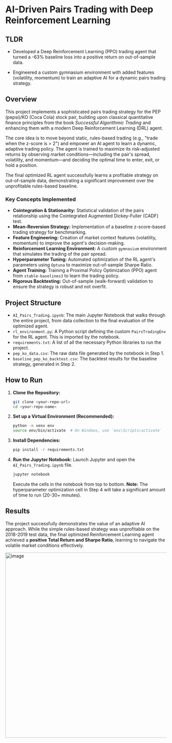 # AI-Driven Pairs Trading with Deep Reinforcement Learning

## TLDR

* Developed a Deep Reinforcement Learning (PPO) trading agent that turned a -63% baseline loss into a positive return on out-of-sample data.

* Engineered a custom gymnasium environment with added features (volatility, momentum) to train an adaptive AI for a dynamic pairs trading strategy.

## Overview

This project implements a sophisticated pairs trading strategy for the PEP (pepsi)/KO (Coca Cola) stock pair, building upon classical quantitative finance principles from the book *Successful Algorithmic Trading* and enhancing them with a modern Deep Reinforcement Learning (DRL) agent.

The core idea is to move beyond static, rules-based trading (e.g., "trade when the z-score is > 2") and empower an AI agent to learn a dynamic, adaptive trading policy. The agent is trained to maximize its risk-adjusted returns by observing market conditions—including the pair's spread, volatility, and momentum—and deciding the optimal time to enter, exit, or hold a position.

The final optimized RL agent successfully learns a profitable strategy on out-of-sample data, demonstrating a significant improvement over the unprofitable rules-based baseline.

### Key Concepts Implemented
* **Cointegration & Stationarity:** Statistical validation of the pairs relationship using the Cointegrated Augmented Dickey-Fuller (CADF) test.
* **Mean-Reversion Strategy:** Implementation of a baseline z-score-based trading strategy for benchmarking.
* **Feature Engineering:** Creation of market context features (volatility, momentum) to improve the agent's decision-making.
* **Reinforcement Learning Environment:** A custom `gymnasium` environment that simulates the trading of the pair spread.
* **Hyperparameter Tuning:** Automated optimization of the RL agent's parameters using `Optuna` to maximize out-of-sample Sharpe Ratio.
* **Agent Training:** Training a Proximal Policy Optimization (PPO) agent from `stable-baselines3` to learn the trading policy.
* **Rigorous Backtesting:** Out-of-sample (walk-forward) validation to ensure the strategy is robust and not overfit.

## Project Structure

* `AI_Pairs_Trading.ipynb`: The main Jupyter Notebook that walks through the entire project, from data collection to the final evaluation of the optimized agent.
* `rl_environment.py`: A Python script defining the custom `PairsTradingEnv` for the RL agent. This is imported by the notebook.
* `requirements.txt`: A list of all the necessary Python libraries to run the project.
* `pep_ko_data.csv`: The raw data file generated by the notebook in Step 1.
* `baseline_pep_ko_backtest.csv`: The backtest results for the baseline strategy, generated in Step 2.

## How to Run

1.  **Clone the Repository:**
    ```bash
    git clone <your-repo-url>
    cd <your-repo-name>
    ```

2.  **Set up a Virtual Environment (Recommended):**
    ```bash
    python -m venv env
    source env/bin/activate  # On Windows, use `env\Scripts\activate`
    ```

3.  **Install Dependencies:**
    ```bash
    pip install -r requirements.txt
    ```

4.  **Run the Jupyter Notebook:**
    Launch Jupyter and open the `AI_Pairs_Trading.ipynb` file.
    ```bash
    jupyter notebook
    ```
    Execute the cells in the notebook from top to bottom. **Note:** The hyperparameter optimization cell in Step 4 will take a significant amount of time to run (20-30+ minutes).

## Results

The project successfully demonstrates the value of an adaptive AI approach. While the simple rules-based strategy was unprofitable on the 2018-2019 test data, the final optimized Reinforcement Learning agent achieved a **positive Total Return and Sharpe Ratio**, learning to navigate the volatile market conditions effectively.

<img width="993" height="578" alt="image" src="https://github.com/user-attachments/assets/f468247c-f26f-48ea-94c8-5d460ce505bf" />

